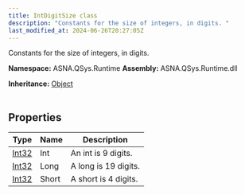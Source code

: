 ```yaml
---
title: IntDigitSize class
description: "Constants for the size of integers, in digits. "
last_modified_at: 2024-06-26T20:27:05Z
---
```


Constants for the size of integers, in digits.

**Namespace:** ASNA.QSys.Runtime
**Assembly:** ASNA.QSys.Runtime.dll

**Inheritance:** [Object](https://docs.microsoft.com/en-us/dotnet/api/system.object)
<br>
<br>

## Properties

| Type | Name | Description
| --- | --- | --- 
| [Int32](https://learn.microsoft.com/en-us/dotnet/csharp/language-reference/builtin-types/integral-numeric-types) | Int | An int is 9 digits. |
| [Int32](https://learn.microsoft.com/en-us/dotnet/csharp/language-reference/builtin-types/integral-numeric-types) | Long | A long is 19 digits. |
| [Int32](https://learn.microsoft.com/en-us/dotnet/csharp/language-reference/builtin-types/integral-numeric-types) | Short | A short is 4 digits. |
